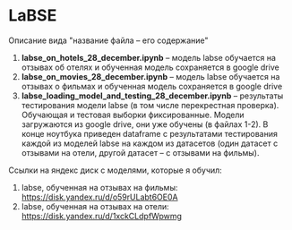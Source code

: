 # LaBSE

Описание вида "название файла – его содержание"

1) **labse_on_hotels_28_december.ipynb**
– модель labse обучается на отзывах об отелях и
обученная модель сохраняется в google drive
2) **labse_on_movies_28_december.ipynb**
– модель labse обучается на отзывах о фильмах и 
обученная модель сохраняется в google drive
3) **labse_loading_model_and_testing_28_december.ipynb**
– результаты тестирования модели labse
(в том числе перекрестная проверка). Обучающая и тестовая
выборки фиксированные.
Модели загружаются из google drive, они уже обучены
(в файлах 1-2).
В конце ноутбука приведен dataframe
с результатами тестирования каждой из моделей labse на 
каждом из датасетов (один датасет с отзывами на отели, 
другой датасет – с отзывами на фильмы).


Ссылки на яндекс диск с моделями, которые я обучил:
1) labse, обученная на отзывах на фильмы:
https://disk.yandex.ru/d/o59rULabt6OE0A
2) labse, обученная на отзывах на отели:
https://disk.yandex.ru/d/1xckCLdpfWpwmg
